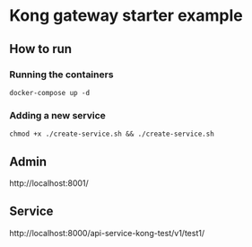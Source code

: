# Kong gateway starter example

## How to run

### Running the containers
`docker-compose up -d`

### Adding a new service
`chmod +x ./create-service.sh && ./create-service.sh`


## Admin
http://localhost:8001/


## Service
http://localhost:8000/api-service-kong-test/v1/test1/